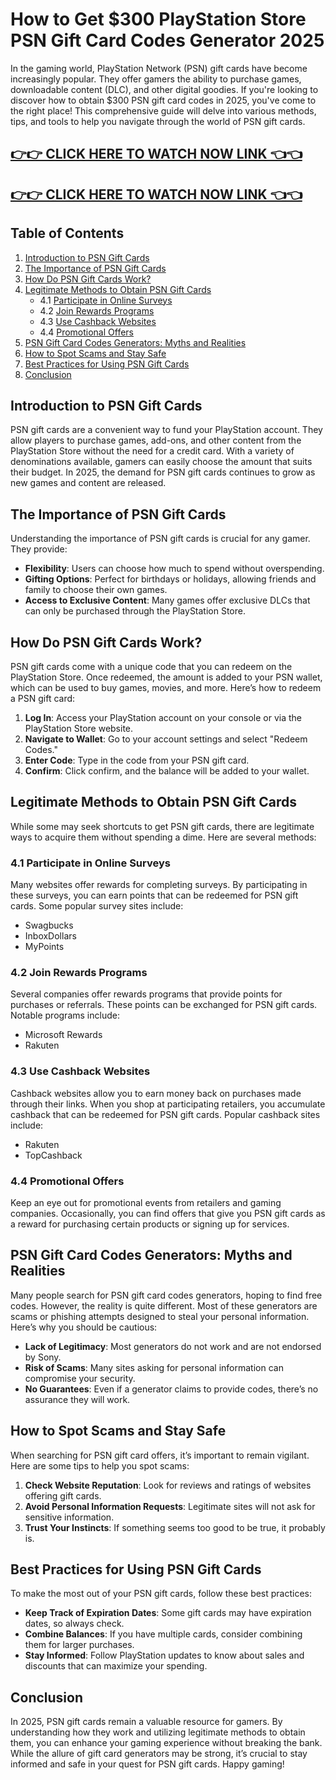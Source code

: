 # How to Get $300 PlayStation Store PSN Gift Card Codes Generator 2025

In the gaming world, PlayStation Network (PSN) gift cards have become increasingly popular. They offer gamers the ability to purchase games, downloadable content (DLC), and other digital goodies. If you're looking to discover how to obtain $300 PSN gift card codes in 2025, you've come to the right place! This comprehensive guide will delve into various methods, tips, and tools to help you navigate through the world of PSN gift cards.

[👉👉 CLICK HERE TO WATCH NOW LINK 👈👈](https://appbitly.com/TRZuP)
-
[👉👉 CLICK HERE TO WATCH NOW LINK 👈👈](https://appbitly.com/TRZuP)
-


## Table of Contents

1. [Introduction to PSN Gift Cards](#introduction-to-psn-gift-cards)
2. [The Importance of PSN Gift Cards](#the-importance-of-psn-gift-cards)
3. [How Do PSN Gift Cards Work?](#how-do-psn-gift-cards-work)
4. [Legitimate Methods to Obtain PSN Gift Cards](#legitimate-methods-to-obtain-psn-gift-cards)
   - 4.1 [Participate in Online Surveys](#participate-in-online-surveys)
   - 4.2 [Join Rewards Programs](#join-rewards-programs)
   - 4.3 [Use Cashback Websites](#use-cashback-websites)
   - 4.4 [Promotional Offers](#promotional-offers)
5. [PSN Gift Card Codes Generators: Myths and Realities](#psn-gift-card-codes-generators-myths-and-realities)
6. [How to Spot Scams and Stay Safe](#how-to-spot-scams-and-stay-safe)
7. [Best Practices for Using PSN Gift Cards](#best-practices-for-using-psn-gift-cards)
8. [Conclusion](#conclusion)

## Introduction to PSN Gift Cards

PSN gift cards are a convenient way to fund your PlayStation account. They allow players to purchase games, add-ons, and other content from the PlayStation Store without the need for a credit card. With a variety of denominations available, gamers can easily choose the amount that suits their budget. In 2025, the demand for PSN gift cards continues to grow as new games and content are released.

## The Importance of PSN Gift Cards

Understanding the importance of PSN gift cards is crucial for any gamer. They provide:

- **Flexibility**: Users can choose how much to spend without overspending.
- **Gifting Options**: Perfect for birthdays or holidays, allowing friends and family to choose their own games.
- **Access to Exclusive Content**: Many games offer exclusive DLCs that can only be purchased through the PlayStation Store.

## How Do PSN Gift Cards Work?

PSN gift cards come with a unique code that you can redeem on the PlayStation Store. Once redeemed, the amount is added to your PSN wallet, which can be used to buy games, movies, and more. Here’s how to redeem a PSN gift card:

1. **Log In**: Access your PlayStation account on your console or via the PlayStation Store website.
2. **Navigate to Wallet**: Go to your account settings and select "Redeem Codes."
3. **Enter Code**: Type in the code from your PSN gift card.
4. **Confirm**: Click confirm, and the balance will be added to your wallet.

## Legitimate Methods to Obtain PSN Gift Cards

While some may seek shortcuts to get PSN gift cards, there are legitimate ways to acquire them without spending a dime. Here are several methods:

### 4.1 Participate in Online Surveys

Many websites offer rewards for completing surveys. By participating in these surveys, you can earn points that can be redeemed for PSN gift cards. Some popular survey sites include:

- Swagbucks
- InboxDollars
- MyPoints

### 4.2 Join Rewards Programs

Several companies offer rewards programs that provide points for purchases or referrals. These points can be exchanged for PSN gift cards. Notable programs include:

- Microsoft Rewards
- Rakuten

### 4.3 Use Cashback Websites

Cashback websites allow you to earn money back on purchases made through their links. When you shop at participating retailers, you accumulate cashback that can be redeemed for PSN gift cards. Popular cashback sites include:

- Rakuten
- TopCashback

### 4.4 Promotional Offers

Keep an eye out for promotional events from retailers and gaming companies. Occasionally, you can find offers that give you PSN gift cards as a reward for purchasing certain products or signing up for services.

## PSN Gift Card Codes Generators: Myths and Realities

Many people search for PSN gift card codes generators, hoping to find free codes. However, the reality is quite different. Most of these generators are scams or phishing attempts designed to steal your personal information. Here’s why you should be cautious:

- **Lack of Legitimacy**: Most generators do not work and are not endorsed by Sony.
- **Risk of Scams**: Many sites asking for personal information can compromise your security.
- **No Guarantees**: Even if a generator claims to provide codes, there’s no assurance they will work.

## How to Spot Scams and Stay Safe

When searching for PSN gift card offers, it’s important to remain vigilant. Here are some tips to help you spot scams:

1. **Check Website Reputation**: Look for reviews and ratings of websites offering gift cards.
2. **Avoid Personal Information Requests**: Legitimate sites will not ask for sensitive information.
3. **Trust Your Instincts**: If something seems too good to be true, it probably is.

## Best Practices for Using PSN Gift Cards

To make the most out of your PSN gift cards, follow these best practices:

- **Keep Track of Expiration Dates**: Some gift cards may have expiration dates, so always check.
- **Combine Balances**: If you have multiple cards, consider combining them for larger purchases.
- **Stay Informed**: Follow PlayStation updates to know about sales and discounts that can maximize your spending.

## Conclusion

In 2025, PSN gift cards remain a valuable resource for gamers. By understanding how they work and utilizing legitimate methods to obtain them, you can enhance your gaming experience without breaking the bank. While the allure of gift card generators may be strong, it’s crucial to stay informed and safe in your quest for PSN gift cards. Happy gaming!

